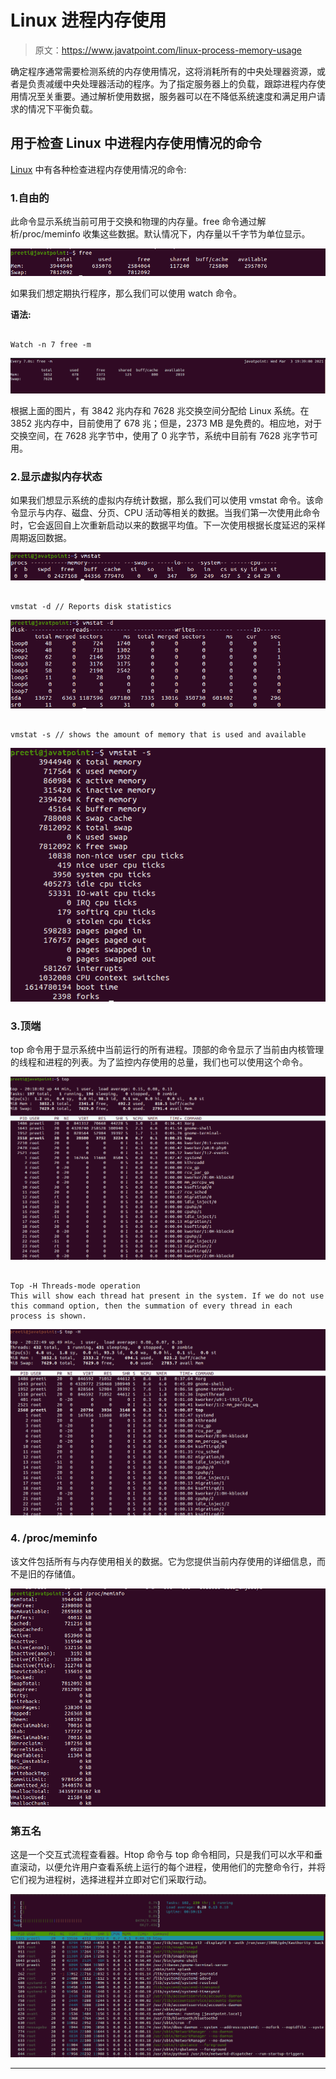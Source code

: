 # Linux 进程内存使用

> 原文：<https://www.javatpoint.com/linux-process-memory-usage>

确定程序通常需要检测系统的内存使用情况，这将消耗所有的中央处理器资源，或者是负责减缓中央处理器活动的程序。为了指定服务器上的负载，跟踪进程内存使用情况至关重要。通过解析使用数据，服务器可以在不降低系统速度和满足用户请求的情况下平衡负载。

## 用于检查 Linux 中进程内存使用情况的命令

[Linux](https://www.javatpoint.com/linux-tutorial) 中有各种检查进程内存使用情况的命令:

### 1.自由的

此命令显示系统当前可用于交换和物理的内存量。free 命令通过解析/proc/meminfo 收集这些数据。默认情况下，内存量以千字节为单位显示。

![Linux Process Memory Usage](img/60cf5af0e00a4ec95f799d66c15bb302.png)

如果我们想定期执行程序，那么我们可以使用 watch 命令。

**语法:**

```

Watch -n 7 free -m

```

![Linux Process Memory Usage](img/a3ac6f51d4b4b969de8e4be3a48fc56c.png)

根据上面的图片，有 3842 兆内存和 7628 兆交换空间分配给 Linux 系统。在 3852 兆内存中，目前使用了 678 兆；但是，2373 MB 是免费的。相应地，对于交换空间，在 7628 兆字节中，使用了 0 兆字节，系统中目前有 7628 兆字节可用。

### 2.显示虚拟内存状态

如果我们想显示系统的虚拟内存统计数据，那么我们可以使用 vmstat 命令。该命令显示与内存、磁盘、分页、CPU 活动等相关的数据。当我们第一次使用此命令时，它会返回自上次重新启动以来的数据平均值。下一次使用根据长度延迟的采样周期返回数据。

![Linux Process Memory Usage](img/71efea1d5052aa5b3f2065b6abf51554.png)

```

vmstat -d // Reports disk statistics

```

![Linux Process Memory Usage](img/d037e84bda30f0200ca6e3174f6f1d6e.png)

```

vmstat -s // shows the amount of memory that is used and available

```

![Linux Process Memory Usage](img/606df96cac29a957bf546fe10001f963.png)

### 3.顶端

top 命令用于显示系统中当前运行的所有进程。顶部的命令显示了当前由内核管理的线程和进程的列表。为了监控内存使用的总量，我们也可以使用这个命令。

![Linux Process Memory Usage](img/299d715dadd931a3cdb30330fa0ba481.png)

```

Top -H Threads-mode operation
This will show each thread hat present in the system. If we do not use this command option, then the summation of every thread in each process is shown.

```

![Linux Process Memory Usage](img/65564a6df3b5af1a6c88394b644011c2.png)

### 4\. /proc/meminfo

该文件包括所有与内存使用相关的数据。它为您提供当前内存使用的详细信息，而不是旧的存储值。

![Linux Process Memory Usage](img/62c652892ecd39021adad7ae8a9621bd.png)

### 第五名

这是一个交互式流程查看器。Htop 命令与 top 命令相同，只是我们可以水平和垂直滚动，以便允许用户查看系统上运行的每个进程，使用他们的完整命令行，并将它们视为进程树，选择进程并立即对它们采取行动。

![Linux Process Memory Usage](img/8e39c77f60fa127cb5f4457f2376adcc.png)

* * *